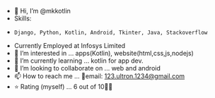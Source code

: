 - 👋 Hi, I’m @mkkotlin
- Skills:
-     Django, Python, Kotlin, Android, Tkinter, Java, Stackoverflow
- Currently Employed at Infosys Limited
- 👀 I’m interested in ...  apps(Kotlin), website(html,css,js,nodejs)
- 🌱 I’m currently learning ... kotlin for app dev.
- 💞️ I’m looking to collaborate on ... web and android
- 📫 How to reach me ...  📧email: 123.ultron.1234@gmail.com
- ⭐ Rating (myself) ... 6 out of 10🤪😁
<!---
mkkotlin/mkkotlin is a ✨ special ✨ repository because its `README.md` (this file) appears on your GitHub profile.
You can click the Preview link to take a look at your changes.
--->
